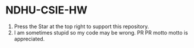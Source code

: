 # NDHU-CSIE-HW
1. Press the Star at the top right to support this repository.
2. I am sometimes stupid so my code may be wrong. PR PR motto motto is appreciated.
